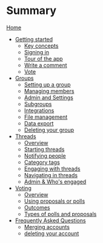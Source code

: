 # Summary

[Home](index.md)

- [Getting started]()
  - [Key concepts](getting_started/key-concepts.md)
  - [Signing in](getting_started/sign-in.md)
  - [Tour of the app](getting_started/orientation.md)
  - [Write a comment](getting_started/write-a-comment.md)
  - [Vote](getting_started/vote.md)
- [Groups]()
  - [Setting up a group]()
  - [Managing members]()
  - [Admin and Settings]()
  - [Subgroups]()
  - [Integrations]()
  - [File management]()
  - [Data export]()
  - [Deleting your group]()
- [Threads]()
  - [Overview]()
  - [Starting threads]()
  - [Notifying people]()
  - [Category tags]()
  - [Engaging with threads]()
  - [Navigating in threads]()
  - [Admin & Who's engaged]()
- [Voting]()
  - [Overview]()
  - [Using proposals or polls]()
  - [Outcomes]()
  - [Types of polls and proposals]()
- [Frequently Asked Questions]()
  - [Merging accounts]()
  - [deleting your account]()
